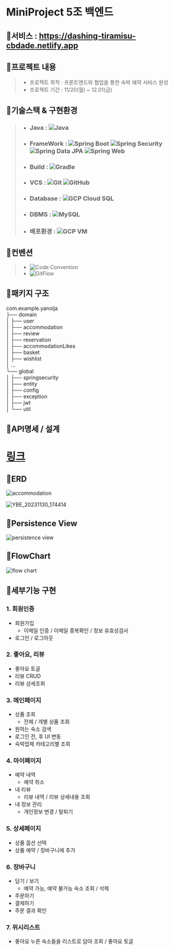 # MiniProject 5조 백엔드  

## 📌서비스 : https://dashing-tiramisu-cbdade.netlify.app


## 📌프로젝트 내용
> - 프로젝트 목적 :  프론트엔드와 협업을 통한 숙박 예약 서비스 완성
> - 프로젝트 기간 : 11/20(월) ~ 12.01(금)

## 📌기술스택 & 구현환경
> - ### Java : ![Java](https://img.shields.io/badge/java-17-red.svg)
> - ### FrameWork : ![Spring Boot](https://img.shields.io/badge/springboot-3.1.5-brightgreen.svg)  ![Spring Security](https://img.shields.io/badge/springsecurity-brightgreen.svg) ![Spring Data JPA](https://img.shields.io/badge/spring%20data%20JPA-brightgreen.svg)  ![Spring Web](https://img.shields.io/badge/spring%20web-brightgreen.svg)
> - ### Build : ![Gradle](https://img.shields.io/badge/Build-Gradle-blue.svg)
> - ### VCS : ![Git](https://img.shields.io/badge/VCS-Git-orange.svg) ![GitHub](https://img.shields.io/badge/Github-black.svg)
> - ### Database : ![GCP Cloud SQL](https://img.shields.io/badge/Database-GCP%20Cloud%20SQL-yellow.svg)
> - ### DBMS : ![MySQL](https://img.shields.io/badge/DBMS-MySQL-blue.svg)
> - ### 배포환경 : ![GCP VM](https://img.shields.io/badge/배포%20환경-GCP%20VM%20ubuntu%2020-blue.svg)

## 📌컨벤션
> - ![Code Convention](https://img.shields.io/badge/Code%20Convention-IntelliJ%20Java%20Google%20Style-brightgreen.svg)
> - ![GitFlow](https://img.shields.io/badge/GitFlow-Workflow-orange.svg)

## 📌패키지 구조
 com.example.yanolja  
 ├── domain  
 │   ├── user  
 │   ├── accommodation  
 │   ├── review  
 │   ├── reservation  
 │   ├── accommodationLikes  
 │   ├── basket  
 │   ├── wishlist  
 │   ...  
 └── global  
   │  ├── springsecurity  
   │  ├── entity  
   │  ├── config  
   │  ├── exception  
   │  ├── jwt  
   │  └── util  


## 📌API명세 / 설계  
# [링크](https://documenter.getpostman.com/view/14269013/2s9YeBfu36#f3b52c96-ce6c-42fb-b1e5-cc8c93017f97)  

## 📌ERD  
![accommodation](https://github.com/TeamOHJO/yanoljaProject-Backend/assets/65541248/16f75b06-04e1-4def-ad51-219ff9ac9f20)

![YBE_20231130_174414](https://github.com/TeamOHJO/yanoljaProject-Backend/assets/65541248/e64a81db-6bcf-4aac-92a3-d49fbd59d270)

## 📌Persistence View  
![persistence view](https://github.com/TeamOHJO/yanoljaProject-Backend/assets/65541248/20759a28-3aec-48cf-9c52-66e6cfffa346)

## 📌FlowChart  
![flow chart](https://github.com/TeamOHJO/yanoljaProject-Backend/assets/65541248/0903d4ea-37d1-4df7-ac62-7293a628ba39)


  
  

## 📌세부기능 구현

### 1. 회원인증
- 회원가입
    - 이메일 인증 / 이메일 중복확인 / 정보 유효성검사
- 로그인 / 로그아웃

### 2. 좋아요, 리뷰
- 좋아요 토글
- 리뷰 CRUD
- 리뷰 상세조회

### 3. 메인페이지
- 상품 조회
    - 전체 / 개별 상품 조회
- 원하는 숙소 검색
- 로그인 전, 후 UI 변동
- 숙박업체 카테고리별 조회

### 4. 마이페이지
- 예약 내역
    - 예약 취소
- 내 리뷰
    - 리뷰 내역 / 리뷰 상세내용 조회
- 내 정보 관리
    - 개인정보 변경 / 탈퇴기

### 5. 상세페이지
- 상품 옵션 선택
- 상품 예약 / 장바구니에 추가

### 6. 장바구니
- 담기 / 보기
    - 예약 가능, 예약 불가능 숙소 조회 / 삭제
- 주문하기
- 결제하기
- 주문 결과 확인

### 7. 위시리스트
- 좋아요 누른 숙소들을 리스트로 담아 조회 / 좋아요 토글

